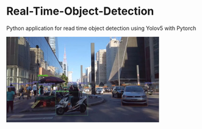 # Real-Time-Object-Detection

Python application for read time object detection using Yolov5 with Pytorch

<img src="https://github.com/brncarvalho/Real-Time-Object-Detection/blob/main/img-read.JPG" width="400">
